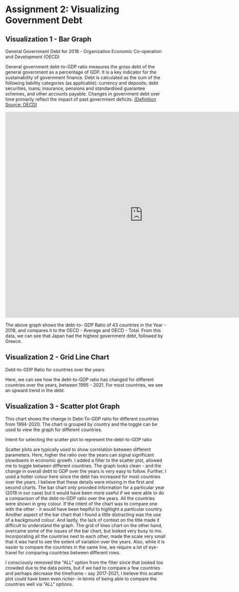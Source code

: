 
# Assignment 2: Visualizing Government Debt


<h2>Visualization 1 - Bar Graph </h2>
<p>General Government Debt for 2018 - Organization Economic Co-operation and Development (OECD)<p>
 
<p>General government debt-to-GDP ratio measures the gross debt of the general government as a percentage of GDP. It is a key indicator for the sustainability of government finance. Debt is calculated as the sum of the following liability categories (as applicable): currency and deposits; debt securities, loans; insurance, pensions and standardised guarantee schemes, and other accounts payable. Changes in government debt over time primarily reflect the impact of past government deficits. <a href="https://data.oecd.org/gga/general-government-debt.htm">(Definition Source: OECD)</a><p>


 
 
<iframe src="https://data.oecd.org/chart/6vxY" width="860" height="645" style="border: 0" mozallowfullscreen="true" webkitallowfullscreen="true" allowfullscreen="true"><a href="https://data.oecd.org/chart/6vxY" target="_blank">OECD Chart: General government debt, Total, % of GDP, Annual, 2018</a></iframe>

<p>The above graph shows the debt-to- GDP Ratio of 43 countries in the Year - 2018, and compares it to the OECD - Average and OECD - Total. From this data, we can see that Japan had the highest government debt, followed by Greece.</p>




<h2>Visualization 2 - Grid Line Chart</h2>
<p>Debt-to-GDP Ratio for countries over the years</p>
<div class="flourish-embed flourish-chart" data-src="visualisation/7676309"><script src="https://public.flourish.studio/resources/embed.js"></script></div>

<p>Here, we can see how the debt-to-GDP ratio has changed for different countries over the years, between 1995 - 2021. For most countries, we see an upward trend in the debt.</p>



 
<h2> Visualization 3 - Scatter plot Graph </h2>


<div class="flourish-embed flourish-scatter" data-src="visualisation/7701060"><script src="https://public.flourish.studio/resources/embed.js"></script></div>



<p>This chart shows the change in Debt-To-GDP ratio for different countries from 1994-2020. The chart is grouped by country and the toggle can be used to view the graph for different countries. </p>


<p>Intent for selecting the scatter plot to represent the debt-to-GDP ratio</p>

<p>Scatter plots are typically used to show correlation between different parameters. Here, higher the ratio over the years can signal significant slowdowns in economic growth. I added a filter to the scatter plot, allowed me to toggle between different countries. The graph looks clean - and the change in overall debt to GDP over the years is very easy to follow. Further, I used a hotter colour here since the debt has increased for most countries over the years. 
I believe that these details were missing in the first and second charts. The bar chart only provided information for a particular year (2018 in our case) but it would have been more useful if we were able to do a comparison of the debt-to-GDP ratio over the years. All the countries were shown in grey colour. If the intent of the chart was to compare one with the other - it would have been heplful to highlight a particular country. Another aspect of the bar chart that I found a little distracting was the use of a background colour. And lastly, the lack of context on the title made it difficult to understand the graph. 
       The grid of lines chart on the other hand, overcame some of the issues of the bar chart, but looked very busy to me. Incorporating all the countries next to each other, made the scale very small that it was hard to see the extent of variation over the years. Also, while it is easier to compare the countries in the same line, we require a lot of eye-travel for comparing countries between different rows. </p>
<p>I consciously removed the "ALL" option from the filter since that looked too crowded due to the data points, but if we had to compare a few countries and perhaps decrease the timeframe - say 2017-2021, I believe this scatter plot could have been even richer- in terms of being able to compare the countries well via "ALL" options. </p>


